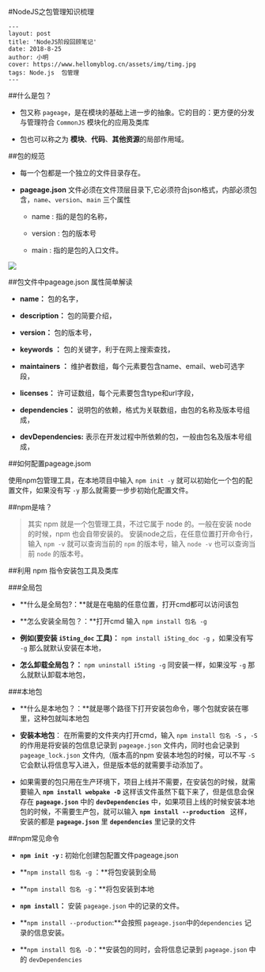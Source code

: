#NodeJS之包管理知识梳理

```
---
layout: post
title: 'NodeJS阶段回顾笔记'
date: 2018-8-25
author: 小明
cover: https://www.hellomyblog.cn/assets/img/timg.jpg
tags: Node.js  包管理
---
```


##什么是包？


- 包又称 `pageage`，是在模块的基础上进一步的抽象。它的目的：更方便的分发与管理符合 `CommonJS` 模块化的应用及类库

- 包也可以称之为 **模块**、**代码**、**其他资源**的局部作用域。


##包的规范


 - 每一个包都是一个独立的文件目录存在。

 - **pageage.json** 文件必须在文件顶层目录下,它必须符合json格式，内部必须包含，`name`、`version`、`main` 三个属性
  
   -  name : 指的是包的名称，
  
   -  version : 包的版本号
  
   -  main : 指的是包的入口文件。

![](https://i.imgur.com/T58F3yc.png)


##包文件中pageage.json 属性简单解读


 - **name：** 包的名字，

 - **description：** 包的简要介绍，

 - **version：** 包的版本号，

 - **keywords ：** 包的关键字，利于在网上搜索查找，

 - **maintainers ：** 维护者数组，每个元素要包含name、email、web可选字段，

 - **licenses：** 许可证数组，每个元素要包含type和url字段，

 - **dependencies：** 说明包的依赖，格式为关联数组，由包的名称及版本号组成，

 - **devDependencies:** 表示在开发过程中所依赖的包，一般由包名及版本号组成，


##如何配置pageage.jsom


使用npm包管理工具，在本地项目中输入 `npm init -y` 就可以初始化一个包的配置文件，如果没有写 `-y` 那么就需要一步步初始化配置文件。


##npm是啥？


> 其实 npm 就是一个包管理工具，不过它属于 node 的。一般在安装 node 的时候，npm 也会自带安装的。
> 安装node之后，在任意位置打开命令行，输入 `npm -v` 就可以查询当前的 `npm` 的版本号，输入 `node -v` 也可以查询当前 `node` 的版本号。


##利用 npm 指令安装包工具及类库


###全局包


 - **什么是全局包?：**就是在电脑的任意位置，打开cmd都可以访问该包
 
 - **怎么安装全局包？：**打开cmd 输入 `npm install 包名 -g` 
 
 - **例如(要安装 `i5ting_doc` 工具)：** `npm install i5ting_doc -g`  ，如果没有写 `-g` 那么就默认安装在本地， 

 - **怎么卸载全局包？：** `npm uninstall i5ting -g` 同安装一样，如果没写  `-g` 那么就默认卸载本地包，


###本地包


 - **什么是本地包？：**就是哪个路径下打开安装包命令，哪个包就安装在哪里，这种包就叫本地包

 - **安装本地包**： 在所需要的文件夹内打开cmd，输入 `npm install 包名 -S` ，`-S` 的作用是将安装的包信息记录到 `pageage.json` 文件内，同时也会记录到 `pageage_lock.json` 文件内,（版本高的npm 安装本地包的时候，可以不写 `-S` 它会默认将信息写入进入，但是版本低的就需要手动添加了。
 
 - 如果需要的包只用在生产环境下，项目上线并不需要，在安装包的时候，就需要输入 **`npm install webpake -D`** 这样该文件虽然下载下来了，但是信息会保存在 **`pageage.json`**  中的 **`devDependencies`** 中，如果项目上线的时候安装本地包的时候，不需要生产包，就可以输入 **`npm install --production `**  这样，安装的都是 **`pageage.json`** 里 **`dependencies`** 里记录的文件


##npm常见命令
 

 - **`npm init -y` :** 初始化创建包配置文件pageage.json

 - **`npm install 包名 -g` ：**将包安装到全局

 - **`npm install 包名 -g`：**将包安装到本地 

 - **`npm install`：** 安装 `pageage.json` 中的记录的文件。

 - **`npm install --production`:**会按照 `pageage.json`中的`dependencies` 记录的信息安装。
 
 - **`npm install 包名 -D`：**安装包的同时，会将信息记录到 `pageage.json` 中的 `devDependencies`



